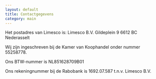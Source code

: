 ```yaml
---
layout: default
title: Contactgegevens
category: main
---
```

Het postadres van Limesco is:
Limesco B.V.
Gildeplein 9
6612 BC Nederasselt

Wij zijn ingeschreven bij de Kamer van Koophandel onder nummer 55258778.

Ons BTW-nummer is NL851628709B01

Ons rekeningnummer bij de Rabobank is 1692.07.587 t.n.v. Limesco B.V.
